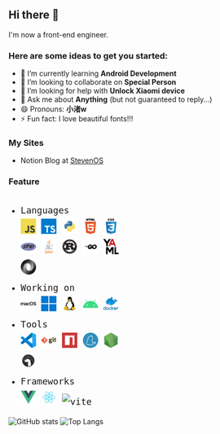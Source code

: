 ## Hi there 👋

I'm now a front-end engineer.

### Here are some ideas to get you started:

- 🌱 I’m currently learning **Android Development**
- 👯 I’m looking to collaborate on **Special Person**
- 🤔 I’m looking for help with **Unlock Xiaomi device**
- 💬 Ask me about **Anything** (but not guaranteed to reply...)
- 😄 Pronouns: **小渚w**
- ⚡ Fun fact: I love beautiful fonts!!!

### My Sites

- Notion Blog at [StevenOS](https://stevenos.com)

### Feature

<div style="display:flex;width:45%;">
  <ul style="width: 100%;">
    <li style="line-height:2rem;width:100%;font-size:1.1rem;font-family:monospace;">Languages<br />
      <img height="30" style="height:30px;display:inline-block;"
        src="https://raw.githubusercontent.com/github/explore/80688e429a7d4ef2fca1e82350fe8e3517d3494d/topics/javascript/javascript.png"
        alt="javascript" />
      <img height="30" style="height:30px;display:inline-block;"
        src="https://raw.githubusercontent.com/github/explore/80688e429a7d4ef2fca1e82350fe8e3517d3494d/topics/typescript/typescript.png"
        alt="typescript" />
      <img height="30" style="height:30px;display:inline-block;"
        src="https://raw.githubusercontent.com/github/explore/80688e429a7d4ef2fca1e82350fe8e3517d3494d/topics/python/python.png"
        alt="python" />
      <img height="30" style="height:30px;display:inline-block;"
        src="https://raw.githubusercontent.com/github/explore/80688e429a7d4ef2fca1e82350fe8e3517d3494d/topics/html/html.png"
        alt="html" />
      <img height="30" style="height:30px;display:inline-block;"
        src="https://raw.githubusercontent.com/github/explore/80688e429a7d4ef2fca1e82350fe8e3517d3494d/topics/css/css.png"
        alt="css" />
      <img height="30" style="height:30px;display:inline-block;"
        src="https://raw.githubusercontent.com/github/explore/80688e429a7d4ef2fca1e82350fe8e3517d3494d/topics/php/php.png"
        alt="php" />
      <img height="30" style="height:30px;display:inline-block;"
        src="https://raw.githubusercontent.com/github/explore/80688e429a7d4ef2fca1e82350fe8e3517d3494d/topics/java/java.png"
        alt="java" />
      <img height="30" style="height:30px;display:inline-block;"
        src="https://raw.githubusercontent.com/github/explore/80688e429a7d4ef2fca1e82350fe8e3517d3494d/topics/rust/rust.png"
        alt="rust" />
      <img height="30" style="height:30px;display:inline-block;"
        src="https://raw.githubusercontent.com/github/explore/80688e429a7d4ef2fca1e82350fe8e3517d3494d/topics/go/go.png"
        alt="go" />
      <img height="30" style="height:30px;display:inline-block;"
        src="https://raw.githubusercontent.com/github/explore/80688e429a7d4ef2fca1e82350fe8e3517d3494d/topics/yaml/yaml.png"
        alt="yaml" />
      <img height="30" style="height:30px;display:inline-block;"
        src="https://raw.githubusercontent.com/github/explore/80688e429a7d4ef2fca1e82350fe8e3517d3494d/topics/json/json.png"
        alt="json" />
    </li>
    <li style="line-height:2rem;width:100%;font-size:1.1rem;font-family:monospace;">Working on<br />
      <img height="30" style="height:30px;display:inline-block;"
        src="https://raw.githubusercontent.com/github/explore/80688e429a7d4ef2fca1e82350fe8e3517d3494d/topics/macos/macos.png"
        alt="macos" />
      <img height="30" style="height:30px;display:inline-block;"
        src="https://raw.githubusercontent.com/github/explore/80688e429a7d4ef2fca1e82350fe8e3517d3494d/topics/windows/windows.png"
        alt="windows" />
      <img height="30" style="height:30px;display:inline-block;"
        src="https://raw.githubusercontent.com/github/explore/80688e429a7d4ef2fca1e82350fe8e3517d3494d/topics/linux/linux.png"
        alt="linux" />
      <img height="30" style="height:30px;display:inline-block;"
        src="https://raw.githubusercontent.com/github/explore/80688e429a7d4ef2fca1e82350fe8e3517d3494d/topics/android/android.png"
        alt="android" />
      <img height="30" style="height:30px;display:inline-block;"
        src="https://raw.githubusercontent.com/github/explore/80688e429a7d4ef2fca1e82350fe8e3517d3494d/topics/docker/docker.png"
        alt="docker" />
    </li>
    <li style="line-height:2rem;width:100%;font-size:1.1rem;font-family:monospace;">Tools<br />
      <img height="30" style="height:30px;display:inline-block;"
        src="https://raw.githubusercontent.com/github/explore/80688e429a7d4ef2fca1e82350fe8e3517d3494d/topics/visual-studio-code/visual-studio-code.png"
        alt="visual-studio-code" />
      <img height="30" style="height:30px;display:inline-block;"
        src="https://raw.githubusercontent.com/github/explore/80688e429a7d4ef2fca1e82350fe8e3517d3494d/topics/git/git.png"
        alt="git" />
      <img height="30" style="height:30px;display:inline-block;"
        src="https://raw.githubusercontent.com/github/explore/80688e429a7d4ef2fca1e82350fe8e3517d3494d/topics/npm/npm.png"
        alt="npm" />
      <img height="30" style="height:30px;display:inline-block;"
        src="https://raw.githubusercontent.com/github/explore/bf101b8b748365dbfccbb8ef4a1cf6832795830e/topics/yarn/yarn.png"
        alt="yarn" />
      <img height="30" style="height:30px;display:inline-block;"
        src="https://raw.githubusercontent.com/github/explore/80688e429a7d4ef2fca1e82350fe8e3517d3494d/topics/nodejs/nodejs.png"
        alt="nodejs" />
      <img height="30" style="height:30px;display:inline-block;"
        src="https://raw.githubusercontent.com/github/explore/361e2821e2dea67711cde99c9c40ed357061cf27/topics/deno/deno.png"
        alt="deno" />
    </li>
    <li style="line-height:2rem;width:100%;font-size:1.1rem;font-family:monospace;">Frameworks<br />
      <img height="30" style="height:30px;display:inline-block;"
        src="https://raw.githubusercontent.com/github/explore/80688e429a7d4ef2fca1e82350fe8e3517d3494d/topics/vue/vue.png"
        alt="vue" />
      <img height="30" style="height:30px;display:inline-block;"
        src="https://raw.githubusercontent.com/github/explore/80688e429a7d4ef2fca1e82350fe8e3517d3494d/topics/react/react.png"
        alt="react" />
      <img height="30" style="height:30px;display:inline-block;" src="https://vitejs.dev/logo.svg" alt="vite" />
    </li>
  </ul>
</div>
<img width="450"
  src="https://github-readme-stats.vercel.app/api?username=Steven-nagisa-Y&show_icons=true&theme=radical"
  alt="GitHub stats" />
<img width="450"
  src="https://github-readme-stats.vercel.app/api/top-langs/?username=Steven-nagisa-Y&layout=compact&hide=makefile&langs_count=10"
  alt="Top Langs" />
